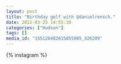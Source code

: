 ```yaml
---
layout: post
title: "Birthday golf with @danielrensch."
date: 2012-03-25 14:55:39
categories: ["Hudson"]
tags: []
media_id: "155126482615855805_326209"
---
```


{% instagram %}
